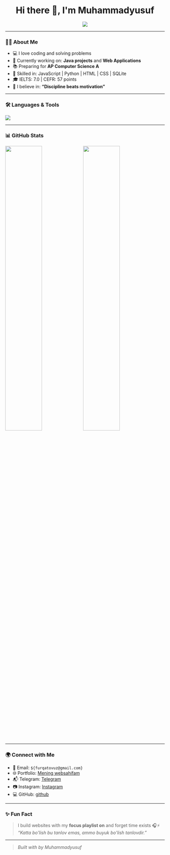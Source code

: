 <h1 align="center">Hi there 👋, I'm Muhammadyusuf</h1>

<p align="center">
  <img src="https://readme-typing-svg.demolab.com/?lines=16%2B%20Year%20Old%20Self-Taught%20Programmer;Web%20Developer%20%26%20Tech%20Enthusiast;Always%20learning%20something%20new!&center=true&width=500&height=45">
</p>

---

### 👨‍💻 About Me

- 💻 I love coding and solving problems  
- 🔭 Currently working on: **Java projects** and **Web Applications**
- 📚 Preparing for **AP Computer Science A**
- 🧠 Skilled in: JavaScript | Python | HTML | CSS | SQLite
- 🎓 IELTS: 7.0 | CEFR: 57 points
- 🚀 I believe in: **“Discipline beats motivation”**

---

### 🛠️ Languages & Tools

<p>
  <img src="https://skillicons.dev/icons?i=js,html,css,python,java,sqlite,github,git" />
</p>

---

### 📊 GitHub Stats

<p>
  <img src="https://github-readme-stats.vercel.app/api?username=Furqatovm&show_icons=true&theme=tokyonight" width="48%" />
  <img src="https://github-readme-stats.vercel.app/api/top-langs/?username=Furqatovm&layout=compact&theme=tokyonight" width="48%" />
</p>

---

### 🌍 Connect with Me

- 📧 Email: `${furqatovuz@gmail.com}`
- 🌐 Portfolio: [Mening websahifam](https://https://furqatovmuz.vercel.app/)
- 📬 Telegram: [Telegram](https://t.me/furqatov_m)
- 📷 Instagram: [Instagram](https://www.instagram.com/muhammadyusuff_uzz/)  
- 💻 GitHub: [github](https://github.com/furqatovmuhammadyusuf)

---

### ✨ Fun Fact

> I build websites with my **focus playlist on** and forget time exists 🎧⚡  
> _“Katta bo'lish bu tanlov emas, ammo buyuk bo'lish tanlovdir.”_

---

> _Built with  by Muhammadyusuf_

